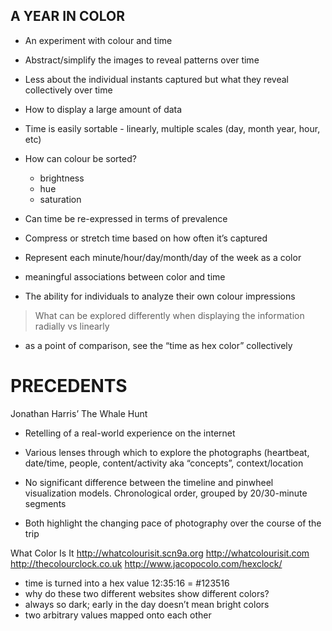 ## A YEAR IN COLOR

- An experiment with colour and time
- Abstract/simplify the images to reveal patterns over time
- Less about the individual instants captured but what they reveal collectively over time
- How to display a large amount of data


- Time is easily sortable - linearly, multiple scales (day, month year, hour, etc)
- How can colour be sorted?
	- brightness
	- hue
	- saturation
- Can time be re-expressed in terms of prevalence
- Compress or stretch time based on how often it’s captured
- Represent each minute/hour/day/month/day of the week as a color
- meaningful associations between color and time


- The ability for individuals to analyze their own colour impressions


> What can be explored differently when displaying the information radially vs linearly



- as a point of comparison, see the “time as hex color” collectively


# PRECEDENTS
Jonathan Harris’ The Whale Hunt
- Retelling of a real-world experience on the internet
- Various lenses through which to explore the photographs (heartbeat, date/time, people, content/activity aka “concepts”, context/location

- No significant difference between the timeline and pinwheel visualization models. Chronological order, grouped by 20/30-minute segments
- Both highlight the changing pace of photography over the course of the trip

What Color Is It
http://whatcolourisit.scn9a.org
http://whatcolourisit.com
http://thecolourclock.co.uk
http://www.jacopocolo.com/hexclock/
- time is turned into a hex value
12:35:16 = #123516
- why do these two different websites show different colors?
- always so dark; early in the day doesn’t mean bright colors
- two arbitrary values mapped onto each other


